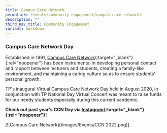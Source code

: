 ```yaml
---
title: Campus Care Network
permalink: /events/community-engagement/campus-care-network/
description: ""
third_nav_title: Community Engagement
variant: markdown
---
```

### Campus Care Network Day
Established in 1991, [Campus Care Network](https://www.tp.edu.sg/life-at-tp/a-caring-campus.html#campus-care-network){:target="_blank"}{:rel="noopener"} has been instrumental in developing personal contact and rapport between lecturers and students, creating a family-like environment, and maintaining a caring culture so as to ensure students' personal growth.  

TP's inaugural Virtual Campus Care Network Day held in August 2020, in conjunction with TP National Day Virtual Concert was meant to raise funds for our needy students especially during this current pandemic.

**Check out past year's CCN Day via [Instagram](https://www.instagram.com/tp_ccn/){:target="_blank"}{:rel="noopener"}!**

[![Campus Care Network](/images/Events/CCN 2022.png)]